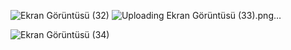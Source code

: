 ![Ekran Görüntüsü (32)](https://github.com/Revanabbaszade/Ragdoll-Game/assets/127985811/e8cb84e4-6102-4564-9ccc-bbf6633b348d)
![Uploading Ekran Görüntüsü (33).png…]()

![Ekran Görüntüsü (34)](https://github.com/Revanabbaszade/Ragdoll-Game/assets/127985811/b90eceef-91ce-4e58-8bf3-ac28a6e6e854)
